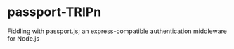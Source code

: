 # passport-TRIPn

Fiddling with passport.js; an express-compatible authentication middleware for Node.js